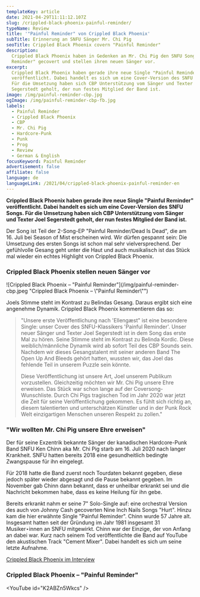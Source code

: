 ```yaml
---
templateKey: article
date: 2021-04-29T11:11:12.107Z
slug: /crippled-black-phoenix-painful-reminder/
typeName: Review
title: '"Painful Reminder" von Crippled Black Phoenix'
subTitle: Erinnerung an SNFU Sänger Mr. Chi Pig
seoTitle: Crippled Black Phoenix covern "Painful Reminder"
description:
  Crippled Black Phoenix haben in Gedenken an Mr. Chi Pig den SNFU Song "Painful
  Reminder" gecovert und stellen ihren neuen Sänger vor.
excerpt:
  Crippled Black Phoenix haben gerade ihre neue Single "Painful Reminder"
  veröffentlicht. Dabei handelt es sich um eine Cover-Version des SNFU Songs.
  Für die Umsetzung haben sich CBP Unterstützung vom Sänger und Texter Joel
  Segerstedt geholt, der nun festes Mitglied der Band ist.
image: /img/painful-reminder-cbp.jpg
ogImage: /img/painful-reminder-cbp-fb.jpg
labels:
  - Painful Reminder
  - Crippled Black Phoenix
  - CBP
  - Mr. Chi Pig
  - Hardcore-Punk
  - Punk
  - Prog
  - Review
  - German & English
focusKeyword: Painful Reminder
advertisement: false
affiliate: false
language: de
languageLink: /2021/04/crippled-black-phoenix-painful-reminder-en
---
```


**Crippled Black Phoenix haben gerade ihre neue Single "Painful Reminder"
veröffentlicht. Dabei handelt es sich um eine Cover-Version des SNFU Songs. Für
die Umsetzung haben sich CBP Unterstützung vom Sänger und Texter Joel Segerstedt
geholt, der nun festes Mitglied der Band ist.**

Der Song ist Teil der 2-Song-EP "Painful Reminder/Dead Is Dead", die am 16. Juli
bei Season of Mist erscheinen wird. Wir dürfen gespannt sein: Die Umsetzung des
ersten Songs ist schon mal sehr vielversprechend. Der gefühlvolle Gesang geht
unter die Haut und auch musikalisch ist das Stück mal wieder ein echtes
Highlight von Crippled Black Phoenix.

### Crippled Black Phoenix stellen neuen Sänger vor

![Crippled Black Phoenix – "Painful Reminder"](/img/painful-reminder-cbp.jpeg
"Crippled Black Phoenix – \\"Painful Reminder\\"")

Joels Stimme steht im Kontrast zu Belindas Gesang. Daraus ergibt sich eine
angenehme Dynamik. Crippled Black Phoenix kommentieren das so:

> "Unsere erste Veröffentlichung nach 'Ellengæst" ist eine besondere Single:
> unser Cover des SNFU-Klassikers 'Painful Reminder'. Unser neuer Sänger und
> Texter Joel Segerstedt ist in dem Song das erste Mal zu hören. Seine Stimme
> steht im Kontrast zu Belinda Kordic. Diese weiblich/männliche Dynamik wird ab
> sofort Teil des CBP Sounds sein. Nachdem wir dieses Gesangstalent mit seiner
> anderen Band The Open Up And Bleeds gehört hatten, wussten wir, das Joel das
> fehlende Teil in unserem Puzzle sein könnte.
>
> Diese Veröffentlichung ist unsere Art, Joel unserem Publikum vorzustellen.
> Gleichzeitig möchten wir Mr. Chi Pig unsere Ehre erweisen. Das Stück war schon
> lange auf der Coversong-Wunschliste. Durch Chi Pigs tragischen Tod im Jahr
> 2020 war jetzt die Zeit für seine Veröffentlichung gekommen. Es fühlt sich
> richtig an, diesem talentierten und unterschätzen Künstler und in der Punk
> Rock Welt einzigartigen Menschen unseren Respekt zu zollen."

### "Wir wollten Mr. Chi Pig unsere Ehre erweisen"

Der für seine Exzentrik bekannte Sänger der kanadischen Hardcore-Punk Band SNFU
Ken Chinn aka Mr. Chi Pig starb am 16. Juli 2020 nach langer Krankheit. SNFU
hatten bereits 2018 eine gesundheitlich bedingte Zwangspause für ihn eingelegt.

Für 2018 hatte die Band zuerst noch Tourdaten bekannt gegeben, diese jedoch
später wieder abgesagt und die Pause bekannt gegeben. Im November gab Chinn dann
bekannt, dass er unheilbar erkrankt sei und die Nachricht bekommen habe, dass es
keine Heilung für ihn gebe.

Bereits erkrankt nahm er seine 7" Solo-Single auf: eine orchestral Version des
auch von Johnny Cash gecoverten Nine Inch Nails Songs "Hurt". Hinzu kam die hier
erwähnte Single "Painful Reminder". Chinn wurde 57 Jahre alt. Insgesamt hatten
seit der Gründung im Jahr 1981 insgesamt 31 Musiker⋆innen an SNFU mitgewirkt.
Chinn war der Einzige, der von Anfang an dabei war. Kurz nach seinem Tod
veröffentlichte die Band auf YouTube den akustischen Track "Cement Mixer". Dabei
handelt es sich um seine letzte Aufnahme.

[Crippled Black Phoenix im Interview](http://cardamonchai.com/2020/12/crippled-black-phoenix-interview/)

### Crippled Black Phoenix – "Painful Reminder"

<YouTube id="K2ABZn5Wkcs" />
